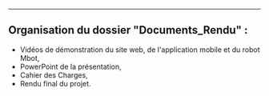 
------------------
## Organisation du dossier "Documents_Rendu" :  

- Vidéos de démonstration du site web, de l'application mobile et du robot Mbot,  
- PowerPoint de la présentation,  
- Cahier des Charges,  
- Rendu final du projet.



